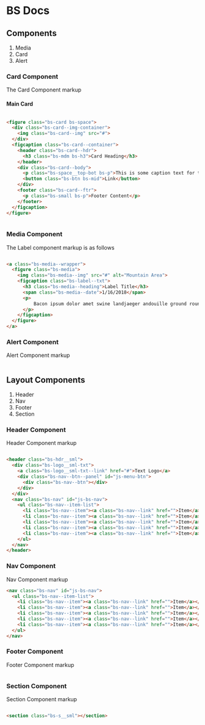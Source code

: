 # BS Docs

## Components

  1. Media
  2. Card
  3. Alert

### Card Component

The Card Component markup

#### Main Card

```html

<figure class="bs-card bs-space">
  <div class="bs-card--img-container">
    <img class="bs-card--img" src="#">
  </div>
  <figcaption class="bs-card--container">
    <header class="bs-card--hdr">
      <h3 class="bs-mdm bs-h3">Card Heading</h3>
    </header>
    <div class="bs-card--body">
      <p class="bs-space__top-bot bs-p">This is some caption text for the card</p>
      <button class="bs-btn bs-mid">Link</button>
    </div>
    <footer class="bs-card--ftr">
      <p class="bs-small bs-p">Footer Content</p>
    </footer>
  </figcaption>
</figure>
    
```

### Media Component

The Label component markup is as follows

```html

<a class="bs-media--wrapper">
  <figure class="bs-media">
    <img class="bs-media--img" src="#" alt="Mountain Area">
    <figcaption class="bs-label--txt">
      <h3 class="bs-media--heading">Label Title</h3>
      <span class="bs-media--date">1/16/2018</span>
      <p>
          Bacon ipsum dolor amet swine landjaeger andouille ground round, turducken shoulder buffalo beef ribs ham hock sausage cow meatloaf beef.
      </p>
    </figcaption>
  </figure>
</a>

```

### Alert Component

Alert Component markup

```html

```

## Layout Components

  1. Header
  2. Nav
  3. Footer
  4. Section

### Header Component

Header Component markup

```html

<header class="bs-hdr__sml">
  <div class="bs-logo__sml-txt">
    <a class="bs-logo__sml-txt--link" href="#">Text Logo</a>
    <div class="bs-nav--btn--panel" id="js-menu-btn">
      <div class="bs-nav--btn"></div>
    </div>
  </div>
  <nav class="bs-nav" id="js-bs-nav">
    <ul class="bs-nav--item-list">
      <li class="bs-nav--item"><a class="bs-nav--link" href="">Item</a></li>
      <li class="bs-nav--item"><a class="bs-nav--link" href="">Item</a></li>
      <li class="bs-nav--item"><a class="bs-nav--link" href="">Item</a></li>
      <li class="bs-nav--item"><a class="bs-nav--link" href="">Item</a></li>
      <li class="bs-nav--item"><a class="bs-nav--link" href="">Item</a></li>
    </ul>
  </nav>
</header>

```

### Nav Component

Nav Component markup

```html
<nav class="bs-nav" id="js-bs-nav">
  <ul class="bs-nav--item-list">
    <li class="bs-nav--item"><a class="bs-nav--link" href="">Item</a></li>
    <li class="bs-nav--item"><a class="bs-nav--link" href="">Item</a></li>
    <li class="bs-nav--item"><a class="bs-nav--link" href="">Item</a></li>
    <li class="bs-nav--item"><a class="bs-nav--link" href="">Item</a></li>
    <li class="bs-nav--item"><a class="bs-nav--link" href="">Item</a></li>
  </ul>
</nav>
```

### Footer Component

Footer Component markup

```html
```

### Section Component

Section Component markup

```html

<section class="bs-s__sml"></section>

```